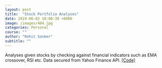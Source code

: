 ```yaml
---
layout: post
title:  "Stock Portfolio Analyses"
date: 2019-06-02 18:08:39 +0000
image: /images/404.jpg
categories: Personal
course: ""
author: "Rohit Sonker"
subtitle: ""
---
```

Analyses given stocks by checking against financial indicators such as EMA crossover, RSI etc. Data secured from Yahoo Finance API. [(Code)](https://github.com/rohits5496/Stock_API)
